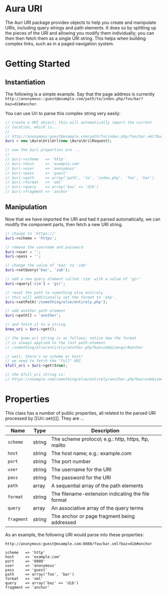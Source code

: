 Aura URI
========

The Auri URI package provides objects to help you create and manipulate URIs,
including query strings and path elements. It does so by splitting up the pieces
of the URI and allowing you modify them individually; you can then then fetch
them as a single URI string. This helps when building complex links,
such as in a paged navigation system.

Getting Started
===============

Instantiation
-------------

The following is a simple example. Say that the page address is currently
`http://anonymous::guest@example.com/path/to/index.php/foo/bar?baz=dib#anchor`.

You can use Uri to parse this complex string very easily:

```php
// create a URI object; this will automatically import the current
// location, which is...
// 
// http://anonymous:guest@example.com/path/to/index.php/foo/bar.xml?baz=dib#anchor
$uri = new \Aura\Uri\Url(new \Aura\Uri\Request);

// now the $uri properties are ...
// 
// $uri->scheme   => 'http'
// $uri->host     => 'example.com'
// $uri->user     => 'anonymous'
// $uri->pass     => 'guest'
// $uri->path     => array('path', 'to', 'index.php', 'foo', 'bar')
// $uri->format   => 'xml'
// $uri->query    => array('baz' => 'dib')
// $uri->fragment => 'anchor'
```

Manipulation
------------

Now that we have imported the URI and had it parsed automatically, we
can modify the component parts, then fetch a new URI string.

```php
// change to 'https://'
$uri->scheme = 'https';

// remove the username and password
$uri->user = '';
$uri->pass = '';

// change the value of 'baz' to 'zab'
$uri->setQuery('baz', 'zab');

// add a new query element called 'zim' with a value of 'gir'
$uri->query['zim'] = 'gir';

// reset the path to something else entirely.
// this will additionally set the format to 'php'.
$uri->setPath('/something/else/entirely.php');

// add another path element
$uri->path[] = 'another';

// and fetch it to a string.
$new_uri = $uri->get();

// the $new_uri string is as follows; notice how the format
// is always applied to the last path-element.
// /something/else/entirely/another.php?baz=zab&zim=gir#anchor

// wait, there's no scheme or host!
// we need to fetch the "full" URI.
$full_uri = $uri->get(true);

// the $full_uri string is:
// https://example.com/something/else/entirely/another.php?baz=zab&zim=gir#anchor
```

Properties
==========

This class has a number of public properties, all related to
the parsed URI processed by [[Uri::set()]]. They are ...

| Name       | Type    | Description
| ---------- | ------- | --------------------------------------------------------------
| `scheme`   | string  | The scheme protocol; e.g.: http, https, ftp, mailto
| `host`     | string  | The host name; e.g.: example.com
| `port`     | string  | The port number
| `user`     | string  | The username for the URI
| `pass`     | string  | The password for the URI
| `path`     | array   | A sequential array of the path elements
| `format`   | string  | The filename-extension indicating the file format
| `query`    | array   | An associative array of the query terms
| `fragment` | string  | The anchor or page fragment being addressed

As an example, the following URI would parse into these properties:

    http://anonymous:guest@example.com:8080/foo/bar.xml?baz=dib#anchor
    
    scheme   => 'http'
    host     => 'example.com'
    port     => '8080'
    user     => 'anonymous'
    pass     => 'guest'
    path     => array('foo', 'bar')
    format   => 'xml'
    query    => array('baz' => 'dib')
    fragment => 'anchor'
